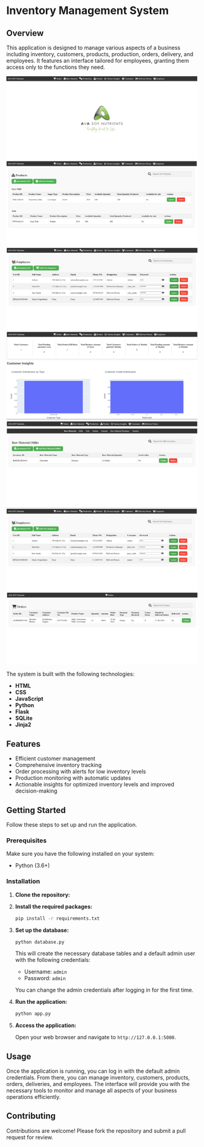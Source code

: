 
# Inventory Management System

## Overview

This application is designed to manage various aspects of a business including inventory, customers, products, production, orders, delivery, and employees. It features an interface tailored for employees, granting them access only to the functions they need. 

![Images](./Images/1.png)
![Images](./Images/2.png)
![Images](./Images/3.png)
![Images](./Images/4.png)
![Images](./Images/5.png)
![Images](./Images/7.png)
![Images](./Images/6.png)

The system is built with the following technologies:
- **HTML**
- **CSS**
- **JavaScript**
- **Python**
- **Flask**
- **SQLite**
- **Jinja2**

## Features

- Efficient customer management
- Comprehensive inventory tracking
- Order processing with alerts for low inventory levels
- Production monitoring with automatic updates
- Actionable insights for optimized inventory levels and improved decision-making

## Getting Started

Follow these steps to set up and run the application.

### Prerequisites

Make sure you have the following installed on your system:
- Python (3.6+)

### Installation

1. **Clone the repository:**

2. **Install the required packages:**
   ```bash
   pip install -r requirements.txt
   ```

3. **Set up the database:**
   ```bash
   python database.py
   ```

   This will create the necessary database tables and a default admin user with the following credentials:
   - Username: `admin`
   - Password: `admin`
   
   You can change the admin credentials after logging in for the first time.

4. **Run the application:**
   ```bash
   python app.py
   ```

5. **Access the application:**

   Open your web browser and navigate to `http://127.0.0.1:5000`.

## Usage

Once the application is running, you can log in with the default admin credentials. From there, you can manage inventory, customers, products, orders, deliveries, and employees. The interface will provide you with the necessary tools to monitor and manage all aspects of your business operations efficiently.

## Contributing

Contributions are welcome! Please fork the repository and submit a pull request for review.